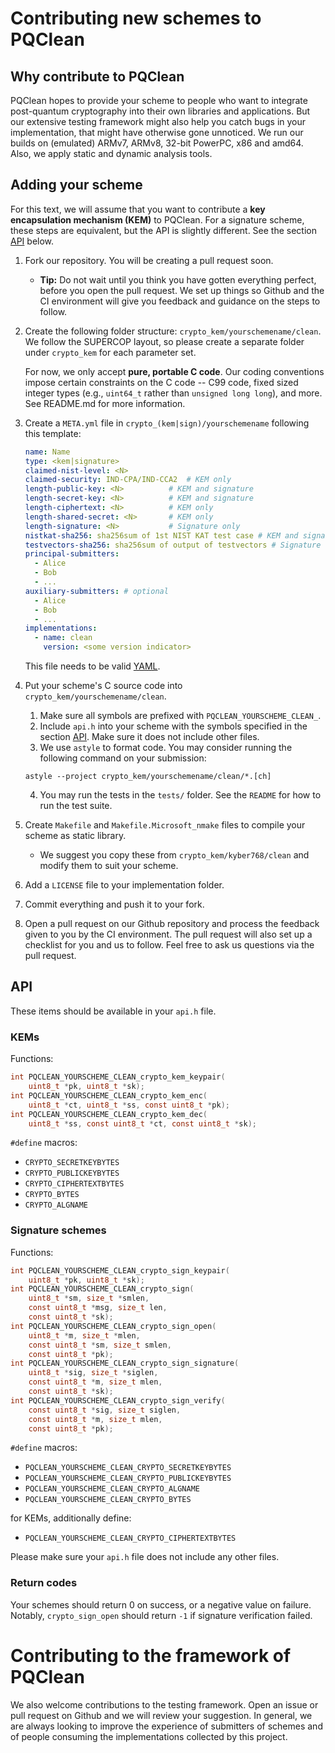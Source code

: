 Contributing new schemes to PQClean
===================================

Why contribute to PQClean
-------------------------

PQClean hopes to provide your scheme to people who want to integrate post-quantum cryptography into their own libraries and applications. But our extensive testing framework might also help you catch bugs in your implementation, that might have otherwise gone unnoticed. We run our builds on (emulated) ARMv7, ARMv8, 32-bit PowerPC, x86 and amd64. Also, we apply static and dynamic analysis tools.

Adding your scheme
------------------

For this text, we will assume that you want to contribute a **key encapsulation mechanism (KEM)** to PQClean. For a signature scheme, these steps are equivalent, but the API is slightly different.
See the section [API](#API) below.

1. Fork our repository. You will be creating a pull request soon.
    * **Tip:** Do not wait until you think you have gotten everything perfect, before you open the pull request. We set up things so Github and the CI environment will give you feedback and guidance on the steps to follow.

2. Create the following folder structure: `crypto_kem/yourschemename/clean`. We follow the SUPERCOP layout, so please create a separate folder under `crypto_kem` for each parameter set.

    For now, we only accept **pure, portable C code**. Our coding conventions impose certain constraints on the C code -- C99 code, fixed sized integer types (e.g., `uint64_t` rather than `unsigned long long`), and more.  See README.md for more information.

3. Create a `META.yml` file in `crypto_(kem|sign)/yourschemename` following this template:

    ```yaml
    name: Name
    type: <kem|signature>
    claimed-nist-level: <N>
    claimed-security: IND-CPA/IND-CCA2  # KEM only
    length-public-key: <N>          # KEM and signature
    length-secret-key: <N>          # KEM and signature
    length-ciphertext: <N>          # KEM only
    length-shared-secret: <N>       # KEM only
    length-signature: <N>           # Signature only
    nistkat-sha256: sha256sum of 1st NIST KAT test case # KEM and signature
    testvectors-sha256: sha256sum of output of testvectors # Signature only
    principal-submitters:
      - Alice
      - Bob
      - ...
    auxiliary-submitters: # optional
      - Alice
      - Bob
      - ...
    implementations:
      - name: clean
        version: <some version indicator>
    ```

    This file needs to be valid [YAML](https://yaml.org/).

4. Put your scheme's C source code into `crypto_kem/yourschemename/clean`.

    1. Make sure all symbols are prefixed with `PQCLEAN_YOURSCHEME_CLEAN_`.
    2. Include `api.h` into your scheme with the symbols specified in the section [API](#API). Make sure it does not include other files.
    3. We use `astyle` to format code. You may consider running the following command on your submission:
    ```
    astyle --project crypto_kem/yourschemename/clean/*.[ch]
    ```
    4. You may run the tests in the `tests/` folder. See the `README` for how to run the test suite.

5. Create `Makefile` and `Makefile.Microsoft_nmake` files to compile your scheme as static library.
    * We suggest you copy these from `crypto_kem/kyber768/clean` and modify them to suit your scheme.

6. Add a `LICENSE` file to your implementation folder.

7. Commit everything and push it to your fork.

8. Open a pull request on our Github repository and process the feedback given to you by the CI environment.  The pull request will also set up a checklist for you and us to follow.  Feel free to ask us questions via the pull request.

API
---

These items should be available in your `api.h` file.

### KEMs

Functions:

```c
int PQCLEAN_YOURSCHEME_CLEAN_crypto_kem_keypair(
    uint8_t *pk, uint8_t *sk);
int PQCLEAN_YOURSCHEME_CLEAN_crypto_kem_enc(
    uint8_t *ct, uint8_t *ss, const uint8_t *pk);
int PQCLEAN_YOURSCHEME_CLEAN_crypto_kem_dec(
    uint8_t *ss, const uint8_t *ct, const uint8_t *sk);
```

`#define` macros:

* `CRYPTO_SECRETKEYBYTES`
* `CRYPTO_PUBLICKEYBYTES`
* `CRYPTO_CIPHERTEXTBYTES`
* `CRYPTO_BYTES`
* `CRYPTO_ALGNAME`

### Signature schemes

Functions:

```c
int PQCLEAN_YOURSCHEME_CLEAN_crypto_sign_keypair(
    uint8_t *pk, uint8_t *sk);
int PQCLEAN_YOURSCHEME_CLEAN_crypto_sign(
    uint8_t *sm, size_t *smlen,
    const uint8_t *msg, size_t len,
    const uint8_t *sk);
int PQCLEAN_YOURSCHEME_CLEAN_crypto_sign_open(
    uint8_t *m, size_t *mlen,
    const uint8_t *sm, size_t smlen,
    const uint8_t *pk);
int PQCLEAN_YOURSCHEME_CLEAN_crypto_sign_signature(
    uint8_t *sig, size_t *siglen,
    const uint8_t *m, size_t mlen,
    const uint8_t *sk);
int PQCLEAN_YOURSCHEME_CLEAN_crypto_sign_verify(
    const uint8_t *sig, size_t siglen,
    const uint8_t *m, size_t mlen,
    const uint8_t *pk);
```

`#define` macros:

* `PQCLEAN_YOURSCHEME_CLEAN_CRYPTO_SECRETKEYBYTES`
* `PQCLEAN_YOURSCHEME_CLEAN_CRYPTO_PUBLICKEYBYTES`
* `PQCLEAN_YOURSCHEME_CLEAN_CRYPTO_ALGNAME`
* `PQCLEAN_YOURSCHEME_CLEAN_CRYPTO_BYTES`

for KEMs, additionally define:

* `PQCLEAN_YOURSCHEME_CLEAN_CRYPTO_CIPHERTEXTBYTES`

Please make sure your `api.h` file does not include any other files.

### Return codes

Your schemes should return 0 on success, or a negative value on failure.
Notably, `crypto_sign_open` should return `-1` if signature verification failed.

Contributing to the framework of PQClean
========================================

We also welcome contributions to the testing framework. Open an issue or pull request on Github and we will review your suggestion. In general, we are always looking to improve the experience of submitters of schemes and of people consuming the implementations collected by this project.
